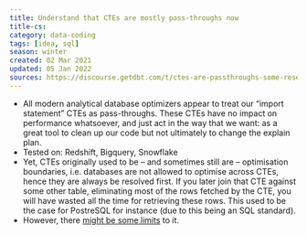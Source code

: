 ```yaml
---
title: Understand that CTEs are mostly pass-throughs now
title-cs: 
category: data-coding
tags: [idea, sql]
season: winter
created: 02 Mar 2021
updated: 05 Jan 2022
sources: https://discourse.getdbt.com/t/ctes-are-passthroughs-some-research/155, https://news.ycombinator.com/item?id=7024419
---
```


- All modern analytical database optimizers appear to treat our “import statement” CTEs as pass-throughs. These CTEs have no impact on performance whatsoever, and just act in the way that we want: as a great tool to clean up our code but not ultimately to change the explain plan.
- Tested on: Redshift, Bigquery, Snowflake
- Yet, CTEs originally used to be – and sometimes still are – optimisation boundaries, i.e. databases are not allowed to optimise across CTEs, hence they are always be resolved first. If you later join that CTE against some other table, eliminating most of the rows fetched by the CTE, you will have wasted all the time for retrieving these rows. This used to be the case for PostreSQL for instance (due to this being an SQL standard).
- However, there [might be some limits](https://medium.com/@AtheonAnalytics/snowflake-query-optimiser-unoptimised-cf0223bdd136) to it.

